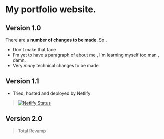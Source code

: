 
# My portfolio website.

## Version 1.0

There are a **number of changes to be made**. So , 
- Don't make that face 
- I'm yet to have a paragraph of about me , I'm learning myself too man , damn.
- Very _many_ technical changes to be made.

## Version 1.1
 - Tried, hosted and deployed by Netlify

> [![Netlify Status](https://api.netlify.com/api/v1/badges/0e593957-5aa0-41fc-bb44-eabc463b5a63/deploy-status)](https://app.netlify.com/sites/juma-h/deploys)


## Version 2.0
> Total Revamp
